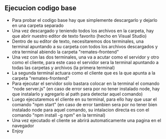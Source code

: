 ## Ejecucion codigo base
- Para probar el codigo base hay que simplemente descargarlo y dejarlo en una carpeta separado
- Una vez descargado y teniendo todos los archivos en la carpeta, hay que abrir nuestro editor de texto favorito (hecho en Visual Studio)
- Dentro de su editor de texto, necesitaremos dos terminales, una terminal apuntando a su carpeta con todos los archivos descargados y otra terminal abiendo la carpeta "remates-frontend"
- Una vez con las dos terminales, una va a acutar como el servidor y otro como el cliente, para este caso el servidor sera la terminal apuntando a todas las carpetas y archivos (la primera terminal)
- La segunda terminal actuara como el cliente que es la que apunta a la carpeta "remates-frontend"
- Para ejecutar el servidor solo bastara colocar en la terminal el comando "node server.js" (en caso de error sera por no tener instalado node, hay que instalarlo y agregarlo al path para detectar aquel comando)
- Luego ejecutaremos el cliente en su terminal, para ello hay que usar el comando "npm start" (en caso de error tambien sera por no tener bien instalado node para aquel comando, su intalacion directa es con el comando "npm install -g npm" en la terminal)
- Una vez ejecutado el cliente se abrirá automaticamente una pagina en el navegador
- Enjoy
